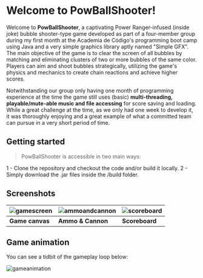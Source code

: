 # Welcome to PowBallShooter!

Welcome to **PowBallShooter**, a captivating Power Ranger-infused (inside joke) bubble shooter-type game developed as part of a four-member group during my first month at the Academia de Código's programming boot camp using Java and a very simple graphics library aptly named "Simple GFX". The main objective of the game is to clear the screen of all bubbles by matching and eliminating clusters of two or more bubbles of the same color. Players can aim and shoot bubbles strategically, utilizing the game's physics and mechanics to create chain reactions and achieve higher scores. 

Notwithstanding our group only having one month of programming experience at the time the game still uses (basic) **multi-threading, playable/mute-able music and file accessing** for score saving and loading. While a great challenge at the time, as we only had one week to develop it, it was thoroughly enjoying and a great example of what a committed team can pursue in a very short period of time.

## Getting started
> PowBallShooter is accessible in two main ways:

1 - Clone the repository and checkout the code and/or build it locally.
2 - Simply download the .jar files inside the /build folder.

## Screenshots

|  ![gamescreen](https://gitlab.com/ricardomgago/pow-ball-shooter/-/raw/master/images/gamescreen.png)|  ![ammoandcannon](https://gitlab.com/ricardomgago/pow-ball-shooter/-/raw/master/images/ammoandcannon.png)|  ![scoreboard](https://gitlab.com/ricardomgago/pow-ball-shooter/-/raw/master/images/scoreboard.png)|
|--|--|--|
|**Game canvas**|**Ammo & Cannon**  |**Scoreboard**|


## Game animation

You can see a tidbit of the gameplay loop below:

![gameanimation](https://gitlab.com/ricardomgago/pow-ball-shooter/-/raw/master/images/Animation.gif)
